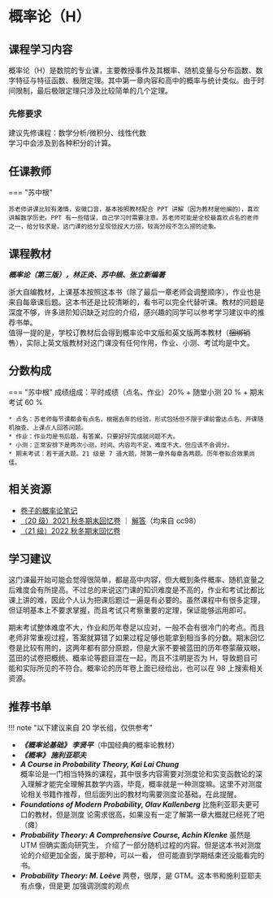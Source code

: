 # 概率论（H）

## 课程学习内容

概率论（H）是数院的专业课，主要教授事件及其概率、随机变量与分布函数、数字特征与特征函数、极限定理。其中第一章内容和高中的概率与统计类似。由于时间限制，最后极限定理只涉及比较简单的几个定理。  

### 先修要求

建议先修课程：数学分析/微积分、线性代数  
学习中会涉及到各种积分的计算。

## 任课教师

=== "苏中根"

    苏老师讲课比较有激情，安徽口音，基本按照教材配合 PPT 讲解（因为教材是他编的），喜欢讲解数学历史。PPT 有一些错误，自己学习时需要注意。苏老师可能是全校最喜欢点名的老师之一，给分较求是。这门课的给分呈现低段大力捞，较高分段不怎么捞的迹象。

## 课程教材

***概率论（第三版），林正炎、苏中根、张立新编著***

浙大自编教材，上课基本按照这本书（除了最后一章老师会调整顺序），作业也是来自每章课后题。这本书还是比较清晰的，看书可以完全代替听课。教材的问题是深度不够，许多进阶知识缺乏对应的介绍，感兴趣的同学可以参考学习建议中的推荐书单。  
值得一提的是，学校订教材后会得到概率论中文版和英文版两本教材（~~捆绑销售~~），实际上英文版教材对这门课没有任何作用，作业、小测、考试均是中文。

## 分数构成

=== "苏中根"
    成绩组成：平时成绩（点名、作业）20% + 随堂小测 20 % + 期末考试 60 %  

    * 点名：苏老师每节课都会有点名，根据去年的经验，形式包括但不限于课前雷达点名、开课随机抽查、上课点人回答问题。
    * 作业：作业均是书后题，有答案，只要好好完成就问题不大。
    * 小测：正常安排下是两次小测，时间、内容均不定，难度不大，但应该不会调分。
    * 期末考试：若干道大题。21 级是 7 道大题，除第一章外每章各两题。历年卷拟合效果尚佳。

## 相关资源

- [卷子的概率论笔记](https://zhoutimemachine.github.io/2022/09/08/2022/Probability/)
- [（20 级）2021 秋冬期末回忆卷](%E6%A6%82%E7%8E%87%E8%AE%BA2021%E7%A7%8B%E5%86%AC%E6%9C%9F%E6%9C%AB%E5%9B%9E%E5%BF%86%E5%8D%B7.pdf) ｜ [解答](%E6%A6%82%E7%8E%87%E8%AE%BA2021%E7%A7%8B%E5%86%AC%E6%9C%9F%E6%9C%AB%E5%9B%9E%E5%BF%86%E5%8D%B7%E8%A7%A3%E7%AD%94.pdf)（均来自 cc98）
- [（21 级）2022 秋冬期末回忆卷](%E6%A6%82%E7%8E%87%E8%AE%BA2022%E7%A7%8B%E5%86%AC%E6%9C%9F%E6%9C%AB%E5%9B%9E%E5%BF%86%E5%8D%B7.pdf)

## 学习建议

这门课最开始可能会觉得很简单，都是高中内容，但大概到条件概率、随机变量之后难度会有所提高。不过总的来说这门课的知识难度是不高的，作业和考试比都比课上讲的难，因此个人认为把课后题过一遍是有必要的。虽然课程中有很多定理，但证明基本上不要求掌握，而且考试只考察重要的定理，保证能够运用即可。

期末考试整体难度不大，作业和历年卷足以应对，一般不会有很冷门的考点。而且老师非常重视过程，答案就算错了如果过程足够也能拿到相当多的分数。期末回忆卷是比较有用的，这两年都有部分原题，但是大家不要被蓝田的历年卷蒙蔽双眼，蓝田的试卷把概统、概率论等题目混在一起，而且不注明是否为 H，导致题目可能和实际所见的不符合。概率论的历年卷上面已经给出，也可以在 98 上搜索相关资源。

## 推荐书单

!!! note "以下建议来自 20 学长组，仅供参考"

* ***《概率论基础》 李贤平***（中国经典的概率论教材）
* ***《概率》 施利亚耶夫***
* ***A Course in Probability Theory, Kai Lai Chung***  
概率论是一门相当特殊的课程，其中很多内容需要对测度论和实变函数论的深入理解才能完全理解其数学内涵，毕竟，概率就是一种测度嘛。这里不对测度论相关书籍作推荐，但后面列出的教材均需要测度论基础，在此提醒。
* ***Foundations of Modern Probability, Olav Kallenberg*** 比施利亚耶夫更可口的教材，但是测度
论需求很高，如果没有一定了解第一章大概就已经死了吧（瘫）
* ***Probability Theory: A Comprehensive Course, Achin Klenke*** 虽然是 UTM 但确实面向研究生，
介绍了一部分随机过程的内容。但是这本书对测度论的介绍更加全面，属于那种，可以一看，
但可能直到学期结束还没能看完的书。
* ***Probability Theory: M. Loève*** 两卷，很厚，是 GTM。这本书和施利亚耶夫有点像，但是更
加强调测度的观点

